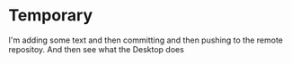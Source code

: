 # Temporary
I'm adding some text and then committing and then pushing to the remote repositoy. And then see what the Desktop does
